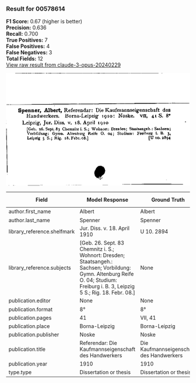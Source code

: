 ### Result for 00578614
**F1 Score:** 0.67 (higher is better)<br>**Precision:** 0.636<br>**Recall:** 0.700<br>**True Positives:** 7<br>**False Positives:** 4<br>**False Negatives:** 3<br>**Total Fields:** 12<br>[View raw result from claude-3-opus-20240229](https://github.com/RISE-UNIBAS/humanities_data_benchmark/blob/main/results/2025-10-01/T0145/request_T0145_00578614.json)

<img src="https://github.com/RISE-UNIBAS/humanities_data_benchmark/blob/main/benchmarks/zettelkatalog/images/00578614.jpg?raw=true" alt="00578614" width="600px">

| Field | Model Response | Ground Truth | Fuzzy Score | Match |
|-------|----------------|--------------|-------------|-------|
| author.first_name | Albert | Albert | 1.000 | ✅ |
| author.last_name | Spenner | Spenner | 1.000 | ✅ |
| library_reference.shelfmark | Jur. Diss. v. 18. April 1910 | U 10. 2894 | 0.263 | ❌ |
| library_reference.subjects | [Geb. 26. Sept. 83 Chemnitz i. S.; Wohnort: Dresden; Staatsangeh.: Sachsen; Vorbildung: Gymn. Altenburg Reife O. 04; Studium: Freiburg i. B. 3, Leipzig 5 S.; Rig. 18. Febr. 08.] | None | 0.000 | ❌ |
| publication.editor | None | None | 1.000 | ✅ |
| publication.format | 8° | 8° | 1.000 | ✅ |
| publication.pages | 41 | VII, 41 | 0.444 | ❌ |
| publication.place | Borna-Leipzig | Borna-Leipzig | 1.000 | ✅ |
| publication.publisher | Noske | Noske | 1.000 | ✅ |
| publication.title | Referendar: Die Kaufmannseigenschaft des Handwerkers | Die Kaufmannseigenschaft des Handwerkers | 0.870 | ❌ |
| publication.year | 1910 | 1910 | 1.000 | ✅ |
| type.type | Dissertation or thesis | Dissertation or thesis | 1.000 | ✅ |
